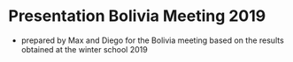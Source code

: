 # Presentation Bolivia Meeting 2019
- prepared by Max and Diego for the Bolivia meeting based on the results obtained at the winter school 2019
